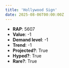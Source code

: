 ```yaml
---
title: 'Hollywood Sign'
date: 2025-08-06T00:00:00Z
---
```

- **RAP**: 5607
- **Value**: -1
- **Demand level**: -1
- **Trend**: -1
- **Projected?**: True
- **Hyped?**: True
- **Rare?**: True
